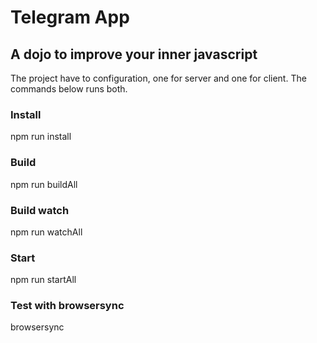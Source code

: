 # Telegram App

## A dojo to improve your inner javascript

The project have to configuration, one for server and one for client. The commands below runs both.


### Install
npm run install

### Build
npm run buildAll

### Build watch
npm run watchAll

### Start
npm run startAll

### Test with browsersync
browsersync
